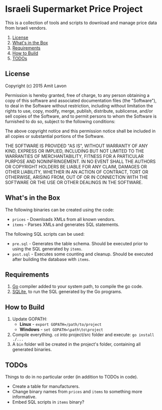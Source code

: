 Israeli Supermarket Price Project
=================================

This is a collection of tools and scripts to download and manage price data
from Israeli vendors.

1. [License](#license)
1. [What's in the Box](#whats-in-the-box)
1. [Requirements](#requirements)
1. [How to Build](#how-to-build)
1. [TODOs](#todos)

License
-------

Copyright (c) 2015 Amit Lavon

Permission is hereby granted, free of charge, to any person obtaining a copy
of this software and associated documentation files (the "Software"), to deal
in the Software without restriction, including without limitation the rights
to use, copy, modify, merge, publish, distribute, sublicense, and/or sell
copies of the Software, and to permit persons to whom the Software is
furnished to do so, subject to the following conditions:

The above copyright notice and this permission notice shall be included in
all copies or substantial portions of the Software.

THE SOFTWARE IS PROVIDED "AS IS", WITHOUT WARRANTY OF ANY KIND, EXPRESS OR
IMPLIED, INCLUDING BUT NOT LIMITED TO THE WARRANTIES OF MERCHANTABILITY,
FITNESS FOR A PARTICULAR PURPOSE AND NONINFRINGEMENT. IN NO EVENT SHALL THE
AUTHORS OR COPYRIGHT HOLDERS BE LIABLE FOR ANY CLAIM, DAMAGES OR OTHER
LIABILITY, WHETHER IN AN ACTION OF CONTRACT, TORT OR OTHERWISE, ARISING FROM,
OUT OF OR IN CONNECTION WITH THE SOFTWARE OR THE USE OR OTHER DEALINGS IN
THE SOFTWARE.

What's in the Box
-----------------

The following binaries can be created using the code:

* `prices` - Downloads XMLs from all known vendors.
* `items` - Parses XMLs and generates SQL statements.

The following SQL scripts can be used:

* `pre.sql` - Generates the table schema. Should be executed prior to using
  the SQL generated by `items`.
* `post.sql` - Executes some counting and cleanup. Should be executed after
  building the database with `items`.

Requirements
------------

1. [Go](http://golang.org/) compiler added to your system path, to compile the
   go code.
2. [SQLite](http://sqlite.org/), to run the SQL generated by the Go programs.

How to Build
------------

1. Update GOPATH:
   * **Linux** - `export GOPATH=/path/to/project`
   * **Windows** - `set GOPATH=\path\to\project`
2. Compile everything. `cd` into project/src folder and execute:
   `go install ./...`
3. A `bin` folder will be created in the project's folder, containing all
   generated binaries.

TODOs
-----

Things to do in no particular order (in addition to TODOs in code).

* Create a table for manufacturers.
* Change binary names from `prices` and `items` to something more informative.
* Embed SQL scripts in `items` binary?

